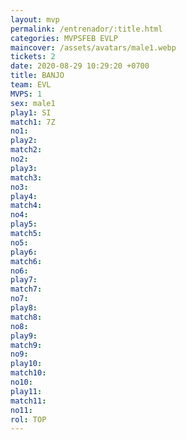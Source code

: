 ```yaml
---
layout: mvp
permalink: /entrenador/:title.html
categories: MVPSFEB EVLP
maincover: /assets/avatars/male1.webp
tickets: 2
date: 2020-08-29 10:29:20 +0700
title: BANJO
team: EVL
MVPS: 1
sex: male1
play1: SI
match1: 7Z
no1: 
play2: 
match2: 
no2: 
play3: 
match3: 
no3: 
play4: 
match4: 
no4: 
play5: 
match5: 
no5: 
play6: 
match6: 
no6: 
play7: 
match7: 
no7: 
play8: 
match8: 
no8: 
play9: 
match9: 
no9: 
play10: 
match10: 
no10: 
play11: 
match11: 
no11: 
rol: TOP
---
```

